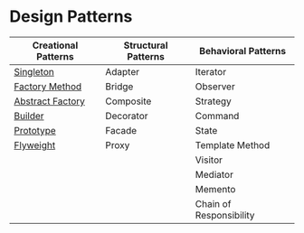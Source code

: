<h1>Design Patterns</h1>

| **Creational Patterns** | **Structural Patterns** | **Behavioral Patterns** |
| ----------------------- | ----------------------- | ----------------------- |
| [Singleton]()               | Adapter                 | Iterator                |
| [Factory Method]()          | Bridge                  | Observer                |
| [Abstract Factory]()        | Composite               | Strategy                |
| [Builder]()                 | Decorator               | Command                 |
| [Prototype]()               | Facade                  | State                   |
| [Flyweight]()               | Proxy                   | Template Method         |
|                         |                         | Visitor                 |
|                         |                         | Mediator                |
|                         |                         | Memento                 |
|                         |                         | Chain of Responsibility |
